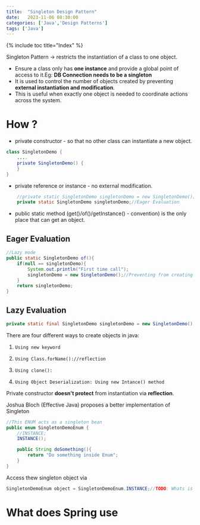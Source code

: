 ```yaml
---
title:  "Singleton Design Pattern"
date:   2023-11-06 08:30:00
categories: ['Java','Design Patterns']
tags: ['Java']
---
```


{% include toc title="Index" %}

Singleton Pattern -> restricts the instantiation of a class to one object.

* Ensure a class only has **one instance** and provide a global point of access
  to it.Eg: **DB Connection needs to be a singleton**
* It is used to control the number of objects created by preventing **external
  instantiation and modification**.
* This is useful when exactly one object is needed to coordinate actions across
  the system.

# How ?

* private constructor - so that no other class can instantiate a new object.

```java
class SingletonDemo {
    ....
    private SingletonDemo() {
    }
}
```

* private reference or instance - no external modification.

```java
    //private static SingletonDemo singletonDemo = new SingletonDemo();//Eager Evaluation
    private static SingletonDemo singletonDemo;//Eager Evaluation
```

* public static method (get()/of()/getInstance() - convention) is the only place
  that can get an object.

## Eager Evaluation

```java
//Lazy mode
public static SingletonDemo of(){
    if(null == singletonDemo){
        System.out.println("First time call");
        singletonDemo = new SingletonDemo();//Preventing from creating multiple instances
    }
    return singletonDemo;
}
```

## Lazy Evaluation

```java
private static final SingletonDemo singletonDemo = new SingletonDemo();//Eager Evaluation
```

There are four different ways to create objects in java:

1.     Using new keyword
2.     Using Class.forName()://reflection
3.     Using clone():
4.     Using Object Deserialization: Using new Intance() method

Private constructor **doesn't protect** from instantiation via **reflection**.

Joshua Bloch (Effective Java) proposes a better implementation of Singleton

```java
//This ENUM acts as a singleton bean
public enum SingletonDemoEnum {
    //INSTANCE;
    INSTANCE();

    public String doSomething(){
        return "Do something inside Enum";
    }
}

```

Access thew singleton object via

```java
SingletonDemoEnum object = SingletonDemoEnum.INSTANCE;//TODO: Whats is INSTANCE
```

# What does Spring use